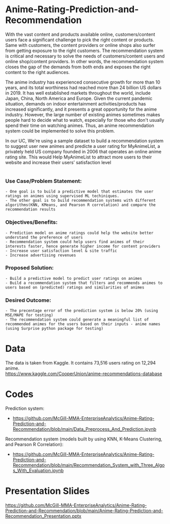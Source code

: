 # Anime-Rating-Prediction-and-Recommendation
With the vast content and products available online, customers/content users face a significant challenge to pick the right content or products. Same with customers, the content providers or online shops also surfer from getting exposure to the right customers. The recommendation system is critical and necessary to solve the needs of customers/content users and online shop/content providers. In other words, the recommendation system closes the gap of the demands from both ends and exposes the right content to the right audiences. 

The anime industry has experienced consecutive growth for more than 10 years, and its total worthiness had reached more than 24 billion US dollars in 2019. It has well established markets throughout the world, include Japan, China, North America and Europe. Given the current pandemic situation, demands on indoor entertainment activities/products has increased significantly, and it presents a great opportunity for the anime industry. However, the large number of existing animes sometimes makes people hard to decide what to watch, especially for those who don't usually spend their time on watching animes. Thus, an anime recommendation system could be implemented to solve this problem. 

In our UC, We're using a sample dataset to build a recommendation system to suggest user new animes and predicte a user rating for MyAnimeList, a privately held US company founded in 2006 that operates an online anime rating site. This would Help MyAnimeList to attract more users to their website and increase their users’ satisfaction level
<br> <br>
### Use Case/Problem Statement: 
    - One goal is to build a predictive model that estimates the user ratings on animes using supervised ML techiniques.
    - The other goal is to build recommendation systems with different algorithms(KNN, KMeans, and Pearson R correlation) and compare the recommendation results
### Objectives/Benefits: 
    - Prediction model on anime ratings could help the website better understand the preference of users 
    - Recommendation system could help users find animes of their interests faster, hence generate higher income for content providers
    - Increase user satisfaction level & site traffic
    - Increase advertising revenues 
### Proposed Solution: 
    - Build a predictive model to predict user ratings on animes 
    - Build a recommendation system that filters and recommends animes to users based on (predicted) ratings and similarities of animes 
### Desired Outcome:
    - The precentage error of the prediction system is below 20% (using MSE/MAPE for testing)
    - The recommendation system could generate a meaningful list of recommended animes for the users based on their inputs - anime names (using Surprise python package for testing)


# Data
The data is taken from Kaggle. It contains 73,516 users rating on 12,294 anime. <br>
https://www.kaggle.com/CooperUnion/anime-recommendations-database 

# Codes

Prediction system:
- https://github.com/McGill-MMA-EnterpriseAnalytics/Anime-Rating-Prediction-and-Recommendation/blob/main/Data_Preprocess_And_Prediction.ipynb

Recommendation system (models built by using KNN, K-Means Clustering, and Pearson R Correlation):
- https://github.com/McGill-MMA-EnterpriseAnalytics/Anime-Rating-Prediction-and-Recommendation/blob/main/Recommendation_System_with_Three_Algos_With_Evaluation.ipynb

# Presentation Slides
https://github.com/McGill-MMA-EnterpriseAnalytics/Anime-Rating-Prediction-and-Recommendation/blob/main/Anime-Rating-Prediction-and-Recommendation_Presentation.pptx

